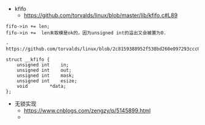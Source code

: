 
- kfifo
    - https://github.com/torvalds/linux/blob/master/lib/kfifo.c#L89

```
fifo->in += len;
fifo->in +=  len未取模是ok的，因为unsigned int的溢出又会被置为0.

```

    - https://github.com/torvalds/linux/blob/2c8159388952f530bd260e097293ccc0209240be/include/linux/kfifo.h#L4
```
struct __kfifo {
	unsigned int	in;
	unsigned int	out;
	unsigned int	mask;
	unsigned int	esize;
	void		*data;
};
```
- 无锁实现
  - https://www.cnblogs.com/zengzy/p/5145899.html
  - 
